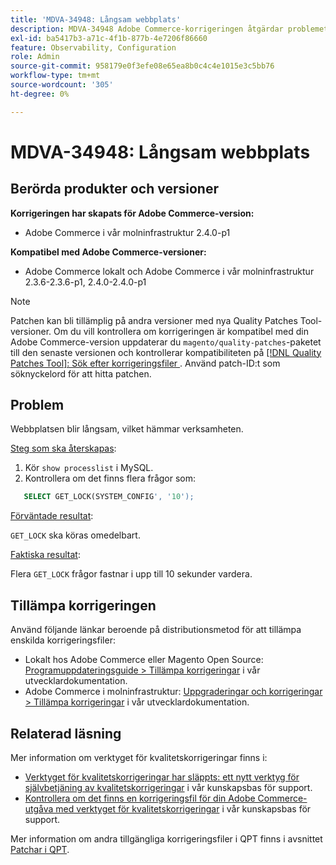 ```yaml
---
title: 'MDVA-34948: Långsam webbplats'
description: MDVA-34948 Adobe Commerce-korrigeringen åtgärdar problemet med att webbplatsen blir långsam. Den här korrigeringen är tillgänglig när [QPT-verktyget (Quality Patches Tool)](/help/announcements/adobe-commerce-announcements/magento-quality-patches-released-new-tool-to-self-serve-quality-patches.md) 1.1.1 är installerat. Korrigerings-ID är MDVA-34948. Observera att problemet har åtgärdats i Adobe Commerce version 2.4.1.
exl-id: ba5417b3-a71c-4f1b-877b-4e7206f86660
feature: Observability, Configuration
role: Admin
source-git-commit: 958179e0f3efe08e65ea8b0c4c4e1015e3c5bb76
workflow-type: tm+mt
source-wordcount: '305'
ht-degree: 0%

---
```


# MDVA-34948: Långsam webbplats


## Berörda produkter och versioner

**Korrigeringen har skapats för Adobe Commerce-version:**

* Adobe Commerce i vår molninfrastruktur 2.4.0-p1

**Kompatibel med Adobe Commerce-versioner:**

* Adobe Commerce lokalt och Adobe Commerce i vår molninfrastruktur 2.3.6-2.3.6-p1, 2.4.0-2.4.0-p1

>[!NOTE]
>
>Patchen kan bli tillämplig på andra versioner med nya Quality Patches Tool-versioner. Om du vill kontrollera om korrigeringen är kompatibel med din Adobe Commerce-version uppdaterar du `magento/quality-patches`-paketet till den senaste versionen och kontrollerar kompatibiliteten på [[!DNL Quality Patches Tool]: Sök efter korrigeringsfiler ](https://devdocs.magento.com/quality-patches/tool.html#patch-grid). Använd patch-ID:t som söknyckelord för att hitta patchen.

## Problem

Webbplatsen blir långsam, vilket hämmar verksamheten.

<u>Steg som ska återskapas</u>:

1. Kör `show processlist` i MySQL.
1. Kontrollera om det finns flera frågor som:

```sql
   SELECT GET_LOCK(SYSTEM_CONFIG', '10');
```

<u>Förväntade resultat</u>:

`GET_LOCK` ska köras omedelbart.

<u>Faktiska resultat</u>:

Flera `GET_LOCK` frågor fastnar i upp till 10 sekunder vardera.

## Tillämpa korrigeringen

Använd följande länkar beroende på distributionsmetod för att tillämpa enskilda korrigeringsfiler:

* Lokalt hos Adobe Commerce eller Magento Open Source: [Programuppdateringsguide > Tillämpa korrigeringar](https://devdocs.magento.com/guides/v2.4/comp-mgr/patching/mqp.html) i vår utvecklardokumentation.
* Adobe Commerce i molninfrastruktur: [Uppgraderingar och korrigeringar > Tillämpa korrigeringar](https://devdocs.magento.com/cloud/project/project-patch.html) i vår utvecklardokumentation.

## Relaterad läsning

Mer information om verktyget för kvalitetskorrigeringar finns i:

* [Verktyget för kvalitetskorrigeringar har släppts: ett nytt verktyg för självbetjäning av kvalitetskorrigeringar](/help/announcements/adobe-commerce-announcements/magento-quality-patches-released-new-tool-to-self-serve-quality-patches.md) i vår kunskapsbas för support.
* [Kontrollera om det finns en korrigeringsfil för din Adobe Commerce-utgåva med verktyget för kvalitetskorrigeringar](/help/support-tools/patches-available-in-qpt-tool/check-patch-for-magento-issue-with-magento-quality-patches.md) i vår kunskapsbas för support.

Mer information om andra tillgängliga korrigeringsfiler i QPT finns i avsnittet [Patchar i QPT](https://support.magento.com/hc/en-us/sections/360010506631-Patches-available-in-QPT-tool-).
